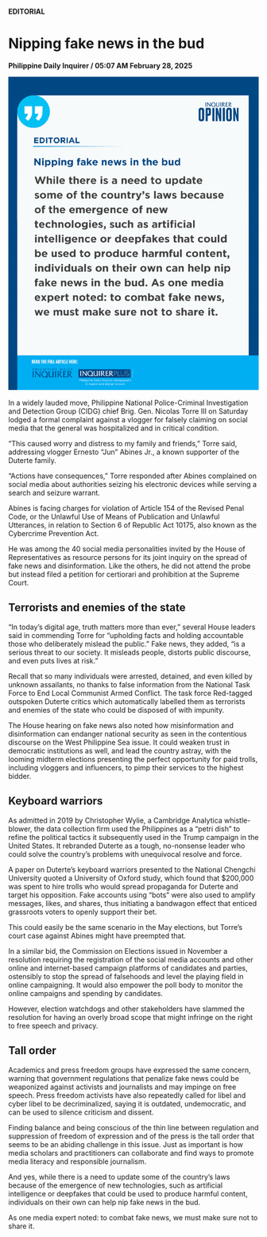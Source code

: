**EDITORIAL**

# Nipping fake news in the bud

****Philippine Daily Inquirer / 05:07 AM February 28, 2025****

![Image](https://raw.githubusercontent.com/github-jl14/scrapy_api/refs/heads/main/images/editorial02282025.png)







In a widely lauded move, Philippine National Police-Criminal Investigation and Detection Group (CIDG) chief Brig. Gen. Nicolas Torre III on Saturday lodged a formal complaint against a vlogger for falsely claiming on social media that the general was hospitalized and in critical condition.

“This caused worry and distress to my family and friends,” Torre said, addressing vlogger Ernesto “Jun” Abines Jr., a known supporter of the Duterte family.

“Actions have consequences,” Torre responded after Abines complained on social media about authorities seizing his electronic devices while serving a search and seizure warrant.

Abines is facing charges for violation of Article 154 of the Revised Penal Code, or the Unlawful Use of Means of Publication and Unlawful Utterances, in relation to Section 6 of Republic Act 10175, also known as the Cybercrime Prevention Act.

He was among the 40 social media personalities invited by the House of Representatives as resource persons for its joint inquiry on the spread of fake news and disinformation. Like the others, he did not attend the probe but instead filed a petition for certiorari and prohibition at the Supreme Court.

## Terrorists and enemies of the state

“In today’s digital age, truth matters more than ever,” several House leaders said in commending Torre for “upholding facts and holding accountable those who deliberately mislead the public.” Fake news, they added, “is a serious threat to our society. It misleads people, distorts public discourse, and even puts lives at risk.”

Recall that so many individuals were arrested, detained, and even killed by unknown assailants, no thanks to false information from the National Task Force to End Local Communist Armed Conflict. The task force Red-tagged outspoken Duterte critics which automatically labelled them as terrorists and enemies of the state who could be disposed of with impunity.

The House hearing on fake news also noted how misinformation and disinformation can endanger national security as seen in the contentious discourse on the West Philippine Sea issue. It could weaken trust in democratic institutions as well, and lead the country astray, with the looming midterm elections presenting the perfect opportunity for paid trolls, including vloggers and influencers, to pimp their services to the highest bidder.

## Keyboard warriors

As admitted in 2019 by Christopher Wylie, a Cambridge Analytica whistle-blower, the data collection firm used the Philippines as a “petri dish” to refine the political tactics it subsequently used in the Trump campaign in the United States. It rebranded Duterte as a tough, no-nonsense leader who could solve the country’s problems with unequivocal resolve and force.

A paper on Duterte’s keyboard warriors presented to the National Chengchi University quoted a University of Oxford study, which found that $200,000 was spent to hire trolls who would spread propaganda for Duterte and target his opposition. Fake accounts using “bots” were also used to amplify messages, likes, and shares, thus initiating a bandwagon effect that enticed grassroots voters to openly support their bet.

This could easily be the same scenario in the May elections, but Torre’s court case against Abines might have preempted that.

In a similar bid, the Commission on Elections issued in November a resolution requiring the registration of the social media accounts and other online and internet-based campaign platforms of candidates and parties, ostensibly to stop the spread of falsehoods and level the playing field in online campaigning. It would also empower the poll body to monitor the online campaigns and spending by candidates.

However, election watchdogs and other stakeholders have slammed the resolution for having an overly broad scope that might infringe on the right to free speech and privacy.

## Tall order

Academics and press freedom groups have expressed the same concern, warning that government regulations that penalize fake news could be weaponized against activists and journalists and may impinge on free speech. Press freedom activists have also repeatedly called for libel and cyber libel to be decriminalized, saying it is outdated, undemocratic, and can be used to silence criticism and dissent.

Finding balance and being conscious of the thin line between regulation and suppression of freedom of expression and of the press is the tall order that seems to be an abiding challenge in this issue. Just as important is how media scholars and practitioners can collaborate and find ways to promote media literacy and responsible journalism.

And yes, while there is a need to update some of the country’s laws because of the emergence of new technologies, such as artificial intelligence or deepfakes that could be used to produce harmful content, individuals on their own can help nip fake news in the bud.

As one media expert noted: to combat fake news, we must make sure not to share it.